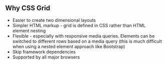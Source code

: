

## Why CSS Grid
- Easier to create two dimensional layouts
- Simpler HTML markup - grid is defined in CSS rather than HTML element nesting
- Flexible - especially with responsive media queries.  Elements can be switched to different rows based 
on a media query (this is much difficult when using a nested element approach like Bootstrap)
- Skip framework dependencies
- Supported by all major browsers